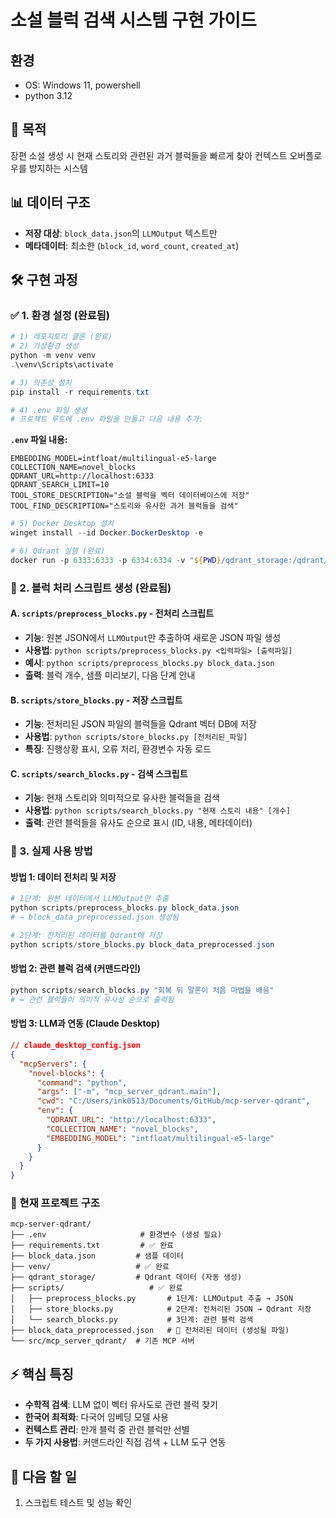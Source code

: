 # 소설 블럭 검색 시스템 구현 가이드

## 환경
- OS: Windows 11, powershell
- python 3.12

## 🎯 목적
장편 소설 생성 시 현재 스토리와 관련된 과거 블럭들을 빠르게 찾아 컨텍스트 오버플로우를 방지하는 시스템

## 📊 데이터 구조
- **저장 대상**: `block_data.json`의 `LLMOutput` 텍스트만
- **메타데이터**: 최소한 (`block_id`, `word_count`, `created_at`)

## 🛠️ 구현 과정

### ✅ 1. 환경 설정 (완료됨)
```powershell
# 1) 레포지토리 클론 (완료)
# 2) 가상환경 생성
python -m venv venv
.\venv\Scripts\activate

# 3) 의존성 설치
pip install -r requirements.txt

# 4) .env 파일 생성
# 프로젝트 루트에 .env 파일을 만들고 다음 내용 추가:
```

**`.env` 파일 내용:**
```env
EMBEDDING_MODEL=intfloat/multilingual-e5-large
COLLECTION_NAME=novel_blocks
QDRANT_URL=http://localhost:6333
QDRANT_SEARCH_LIMIT=10
TOOL_STORE_DESCRIPTION="소설 블럭을 벡터 데이터베이스에 저장"
TOOL_FIND_DESCRIPTION="스토리와 유사한 과거 블럭들을 검색"
```

```powershell
# 5) Docker Desktop 설치
winget install --id Docker.DockerDesktop -e

# 6) Qdrant 실행 (완료)
docker run -p 6333:6333 -p 6334:6334 -v "${PWD}/qdrant_storage:/qdrant/storage" qdrant/qdrant
```

### 🔄 2. 블럭 처리 스크립트 생성 (완료됨)

#### A. `scripts/preprocess_blocks.py` - 전처리 스크립트
- **기능**: 원본 JSON에서 `LLMOutput`만 추출하여 새로운 JSON 파일 생성
- **사용법**: `python scripts/preprocess_blocks.py <입력파일> [출력파일]`
- **예시**: `python scripts/preprocess_blocks.py block_data.json`
- **출력**: 블럭 개수, 샘플 미리보기, 다음 단계 안내

#### B. `scripts/store_blocks.py` - 저장 스크립트  
- **기능**: 전처리된 JSON 파일의 블럭들을 Qdrant 벡터 DB에 저장
- **사용법**: `python scripts/store_blocks.py [전처리된_파일]`
- **특징**: 진행상황 표시, 오류 처리, 환경변수 자동 로드

#### C. `scripts/search_blocks.py` - 검색 스크립트
- **기능**: 현재 스토리와 의미적으로 유사한 블럭들을 검색
- **사용법**: `python scripts/search_blocks.py "현재 스토리 내용" [개수]`
- **출력**: 관련 블럭들을 유사도 순으로 표시 (ID, 내용, 메타데이터)

### 🎯 3. 실제 사용 방법

#### 방법 1: 데이터 전처리 및 저장
```powershell
# 1단계: 원본 데이터에서 LLMOutput만 추출
python scripts/preprocess_blocks.py block_data.json
# → block_data_preprocessed.json 생성됨

# 2단계: 전처리된 데이터를 Qdrant에 저장
python scripts/store_blocks.py block_data_preprocessed.json
```

#### 방법 2: 관련 블럭 검색 (커맨드라인)
```powershell
python scripts/search_blocks.py "회복 뒤 말론이 처음 마법을 배움"
# → 관련 블럭들이 의미적 유사성 순으로 출력됨
```

#### 방법 3: LLM과 연동 (Claude Desktop)
```json
// claude_desktop_config.json
{
  "mcpServers": {
    "novel-blocks": {
      "command": "python", 
      "args": ["-m", "mcp_server_qdrant.main"],
      "cwd": "C:/Users/ink0513/Documents/GitHub/mcp-server-qdrant",
      "env": {
        "QDRANT_URL": "http://localhost:6333",
        "COLLECTION_NAME": "novel_blocks",
        "EMBEDDING_MODEL": "intfloat/multilingual-e5-large"
      }
    }
  }
}
```

### 📁 현재 프로젝트 구조
```
mcp-server-qdrant/
├── .env                     # 환경변수 (생성 필요)
├── requirements.txt         # ✅ 완료
├── block_data.json         # 샘플 데이터
├── venv/                   # ✅ 완료  
├── qdrant_storage/         # Qdrant 데이터 (자동 생성)
├── scripts/                   # ✅ 완료
│   ├── preprocess_blocks.py       # 1단계: LLMOutput 추출 → JSON
│   ├── store_blocks.py            # 2단계: 전처리된 JSON → Qdrant 저장
│   └── search_blocks.py           # 3단계: 관련 블럭 검색
├── block_data_preprocessed.json   # 🔄 전처리된 데이터 (생성될 파일)
└── src/mcp_server_qdrant/  # 기존 MCP 서버
```

## ⚡ 핵심 특징
- **수학적 검색**: LLM 없이 벡터 유사도로 관련 블럭 찾기
- **한국어 최적화**: 다국어 임베딩 모델 사용
- **컨텍스트 관리**: 만개 블럭 중 관련 블럭만 선별
- **두 가지 사용법**: 커맨드라인 직접 검색 + LLM 도구 연동

## 🚀 다음 할 일
1. 스크립트 테스트 및 성능 확인
